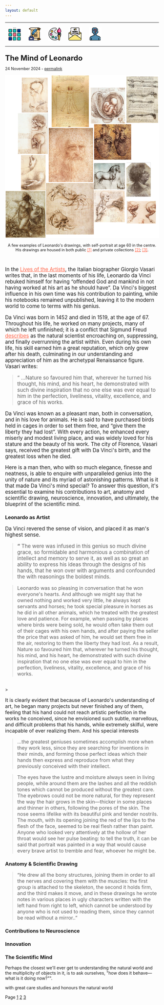 ```yaml
---
layout: default
---
```


<hr width="100%" size="3">
<div class="container">
        <img src="/assets/icons/menu.png" style="width:42px;height:42px;justify-content:center;display:inline-block;border:1px;margin: 0px 8px;padding:2px;"/>
        <img src="/assets/icons/quill.png" style="width:42px;height:42px;justify-content:center;display:inline-block;border:1px;margin: 0px 8px;padding:2px;"/>
        <img src="/assets/icons/palette.png" style="width:42px;height:42px;justify-content:center;display:inline-block;border:1px;margin: 0px 8px;padding:2px;"/>
        <img src="/assets/icons/newsletter.png" style="width:42px;height:42px;justify-content:center;display:inline-block;border:1px;margin: 0px 8px;padding:2px;"/>
        <img src="/assets/icons/unknown.png" style="width:42px;height:42px;justify-content:center;display:inline-block;border:1px;margin: 0px 8px;padding:2px;"/>
 </div>
  <hr width="100%" size="3">

<p style="font-size:1.7em; margin-bottom:0"><strong>The Mind of Leonardo</strong>
<p style="font-size:0.9em;">24 November 2024 - <a href ="http://archive.eclass.uth.gr/eclass/modules/document/file.php/MHXD102/Vasari%20Giorgio_The_Lives_of_the_Artists_Oxford.pdf">permalink</a>

<br>

<center><img src="/assets/images/da-vinci-collage.png"></center>

<center><p style="font-size:0.9em; ">A few examples of Leonardo's drawings, with self-portrait at age 60 in the centre. His drawings are housed in both public <a href ="https://www.vam.ac.uk/articles/leonardo-da-vincis-notebooks?srsltid=AfmBOoqeO7bdbqXngYrEJCtH6bnI8ILvacTgyCfdm3QSGA6D6EHmujX-" style="color:tomato">[1]</a> and private collections <a href ="https://www.rct.uk/collection/exhibitions/leonardo-da-vinci-a-life-in-drawing/the-drawings" style="color:tomato">[2]</a>; <a href ="https://artsandculture.google.com/story/DAVhNR_kmhU1ww?hl=en" style="color:tomato">[3]</a>.</center>

<br>

<p style="font-size:1.2em;">In the <a href ="http://archive.eclass.uth.gr/eclass/modules/document/file.php/MHXD102/Vasari%20Giorgio_The_Lives_of_the_Artists_Oxford.pdf" style="color:tomato">Lives of the Artists</a>, the Italian biographer Giorgio Vasari writes that, in the last moments of his life, Leonardo da Vinci rebuked himself for having “offended God and mankind in not having worked at his art as he should have”. Da Vinci's biggest influence in his own time was his contribution to painting, while his notebooks remained unpublished, leaving it to the modern world to come to terms with his genius.

<p style="font-size:1.20em; ">Da Vinci was born in 1452 and died in 1519, at the age of 67. Throughout his life, he worked on many projects, many of which he left unfinished; it is a conflict that Sigmund Freud <a href ="http://archive.eclass.uth.gr/eclass/modules/document/file.php/MHXD102/Vasari%20Giorgio_The_Lives_of_the_Artists_Oxford.pdf" style="color:tomato">describes</a> as the natural scientist encroaching on, suppressing, and finally overrunning the artist within. Even during his own life, his skill earned him a great reputation, which only grew after his death, culminating in our understanding and appreciation of him as the archetypal Renaissance figure. Vasari writes:</p>

><p style="font-size:1.20em; ">“ ...Nature so favoured him that, wherever he turned his thought, his mind, and his heart, he demonstrated with such divine inspiration that no one else was ever equal to him in the perfection, liveliness, vitality, excellence, and grace of his works.</p>

<p style="font-size:1.20em; ">Da Vinci was known as a pleasant man, both in conversation, and in his love for animals. He is said to have purchased birds held in cages in order to set them free, and “give them the liberty they had lost”. With every action, he enhanced every miserly and modest living place, and was widely loved for his stature and the beauty of his work. The city of Florence, Vasari says, received the greatest gift with Da Vinci's birth, and the greatest loss when he died.</p>

<p style="font-size:1.20em; ">Here is a man then, who with so much elegance, finesse and neatness, is able to enquire with unparalleled genius into the unity of nature and its myriad of astonishing patterns. What is it that made Da Vinci's mind special? To answer this question, it's essential to examine his contributions to art, anatomy and scientific drawing, neuroscience, innovation, and ultimately, the blueprint of the scientific mind.</p>

<h3>Leonardo as Artist</h3>

<p style="font-size:1.20em; ">Da Vinci revered the sense of vision, and placed it as man's highest sense. </p>

><p style="font-size:1.20em; "><strong>“</strong> The were was infused in this genius so much divine grace, so formidable and harmonious a combination of intellect and memory to serve it, as well as so great an ability to express his ideas through the designs of his hands, that he won over with arguments and confounded the with reasonings the boldest minds. <strong></strong></p>

<p style="font-size:1.20em; "></p>

><p style="font-size:1.15em; ">Leonardo was so pleasing in conversation that he won everyone's hearts. And although we might say that he owned nothing and worked very little, he always kept servants and horses; he took special pleasure in horses as he did in all other animals, which he treated with the greatest love and patience. For example, when passing by places where birds were being sold, he would often take them out of their cages with his own hands, and after paying the seller the price that was asked of him, he would set them free in the air, restoring to them the liberty they had lost. As a result, Nature so favoured him that, wherever he turned his thought, his mind, and his heart, he demonstrated with such divine inspiration that no one else was ever equal to him in the perfection, liveliness, vitality, excellence, and grace of his works.
<br>
> <p style="font-size:1.15em; ">It is clearly evident that because of Leonardo's understanding of art, he began many projects but never finished any of them, feeling that his hand could not reach artistic perfection in the works he conceived, since he envisioned such subtle, marvellous, and difficult problems that his hands, while extremely skilful, were incapable of ever realizing them. And his special interests </p>

><p style="font-size:1.15em; ">...the greatest geniuses sometimes accomplish more when they work less, since they are searching for inventions in their minds, and forming those perfect ideas which their hands then express and reproduce from what they previously conceived with their intellect.</p>

><p style=" font-size: 1.15em; ">The eyes have the lustre and moisture always seen in living people, while around them are the lashes and all the reddish tones which cannot be produced without the greatest care. The eyebrows could not be more natural, for they represent the way the hair grows in the skin—thicker in some places and thinner in others, following the pores of the skin. The nose seems lifelike with its beautiful pink and tender nostrils. The mouth, with its opening joining the red of the lips to the flesh of the face, seemed to be real flesh rather than paint. Anyone who looked very attentively at the hollow of her throat would see her pulse beating: to tell the truth, it can be said that portrait was painted in a way that would cause every brave artist to tremble and fear, whoever he might be.</p>

<h3>Anatomy & Scientific Drawing</h3>

><p style="font-size:1.15em; ">“He drew all the bony structures, joining them in order to all the nerves and covering them with the muscles: the first group is attached to the skeleton, the second it holds firm, and the third makes it move, and in these drawings he wrote notes in various places in ugly characters written with the left hand from right to left, which cannot be understood by anyone who is not used to reading them, since they cannot be read without a mirror..” </p>

<h3>Contributions to Neuroscience</h3>

<h3>Innovation</h3>

<h3>The Scientific Mind</h3>

Perhaps the closest we'll ever get to understanding the natural world and the multiplicity of objects in it, is to ask ourselves, "how does it behave––what is it doing now?"".

with great care studies and honours the natural world  

Page [1](link) [2](link) [3](link)
